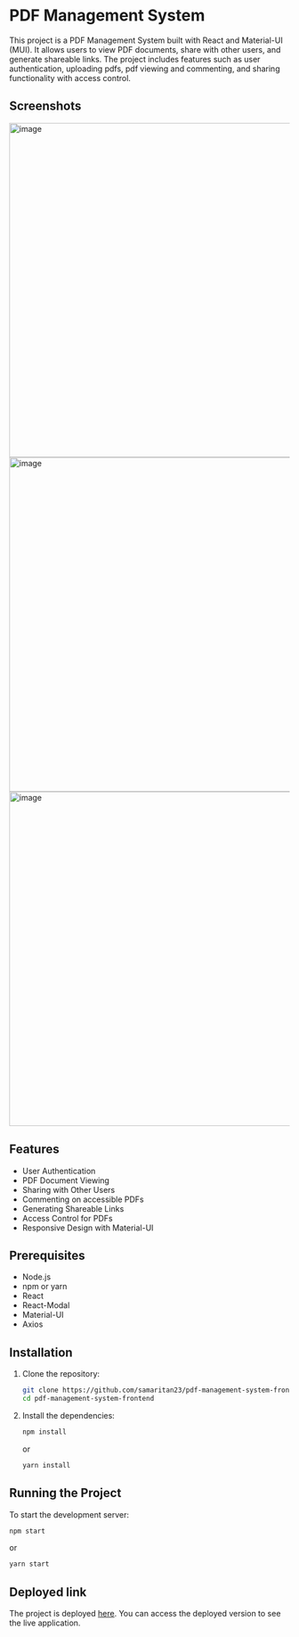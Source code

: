 # PDF Management System

This project is a PDF Management System built with React and Material-UI (MUI). It allows users to view PDF documents, share with other users, and generate shareable links. The project includes features such as user authentication, uploading pdfs, pdf viewing and commenting, and sharing functionality with access control.

## Screenshots
<img width="600" alt="image" src="https://github.com/samaritan23/pdf-management-system-frontend/assets/88231536/64e51c3a-7f79-45a3-8b21-479d2c94f237">
<img width="600" alt="image" src="https://github.com/samaritan23/pdf-management-system-frontend/assets/88231536/2e8a4493-c64f-4167-b0ec-c448c51a3417">
<img width="600" alt="image" src="https://github.com/samaritan23/pdf-management-system-frontend/assets/88231536/c21887cd-5809-47d5-8c39-e7c931694490">


## Features

- User Authentication
- PDF Document Viewing
- Sharing with Other Users
- Commenting on accessible PDFs
- Generating Shareable Links
- Access Control for PDFs
- Responsive Design with Material-UI

## Prerequisites

- Node.js
- npm or yarn
- React
- React-Modal
- Material-UI
- Axios

## Installation

1. Clone the repository:

    ```bash
    git clone https://github.com/samaritan23/pdf-management-system-frontend.git
    cd pdf-management-system-frontend
    ```

2. Install the dependencies:

    ```bash
    npm install
    ```
    or

    ```bash
    yarn install
    ```

## Running the Project

To start the development server:

```bash
npm start
```
or 

```bash
yarn start
```

## Deployed link

The project is deployed [here](https://pdf-management-system-frontend.onrender.com). You can access the deployed version to see the live application.
